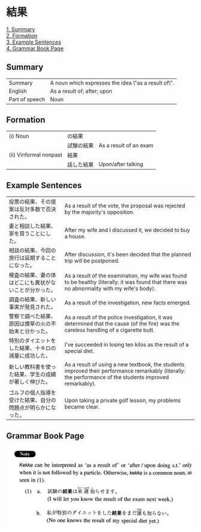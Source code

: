 # 結果

[1. Summary](#summary)<br>
[2. Formation](#formation)<br>
[3. Example Sentences](#example-sentences)<br>
[4. Grammar Book Page](#grammar-book-page)<br>


## Summary

<table><tr>   <td>Summary</td>   <td>A noun which expresses the idea \"as a result of\".</td></tr><tr>   <td>English</td>   <td>As a result of; after; upon</td></tr><tr>   <td>Part of speech</td>   <td>Noun</td></tr></table>

## Formation

<table class="table"> <tbody><tr class="tr head"> <td class="td"><span class="numbers">(i)</span> <span> <span class="bold">Noun</span></span></td> <td class="td"><span class="concept">の結果</span> </td> <td class="td"><span>&nbsp;</span></td> </tr> <tr class="tr"> <td class="td"><span>&nbsp;</span></td> <td class="td"><span>試験<span class="concept">の結果</span></span> </td> <td class="td"><span>As a result of an exam</span></td> </tr> <tr class="tr head"> <td class="td"><span class="numbers">(ii)</span> <span> <span class="bold">Vinformal nonpast</span></span></td> <td class="td"><span class="concept">結果</span> </td> <td class="td"><span>&nbsp;</span></td> </tr> <tr class="tr"> <td class="td"><span>&nbsp;</span></td> <td class="td"><span>話した<span class="concept">結果</span></span> </td> <td class="td"><span>Upon/after talking</span></td> </tr> </tbody></table>

## Example Sentences

<table><tr>   <td>投票の結果、その提案は反対多数で否決された。</td>   <td>As a result of the vote, the proposal was rejected by the majority's opposition.</td></tr><tr>   <td>妻と相談した結果、家を買うことにした。</td>   <td>After my wife and I discussed it, we decided to buy a house.</td></tr><tr>   <td>相談の結果、今回の旅行は延期することになった。</td>   <td>After discussion, it's been decided that the planned trip will be postponed.</td></tr><tr>   <td>検査の結果、妻の体はどこにも異状がないことが分かった。</td>   <td>As a result of the examination, my wife was found to be healthy (literally: it was found that there was no abnormality with my wife's body).</td></tr><tr>   <td>調査の結果、新しい事実が発見された。</td>   <td>As a result of the investigation, new facts emerged.</td></tr><tr>   <td>警察で調べた結果、原因は煙草の火の不始末と分かった。</td>   <td>As a result of the police investigation, it was determined that the cause (of the fire) was the careless handling of a cigarette butt.</td></tr><tr>   <td>特別のダイエットをした結果、十キロの減量に成功した。</td>   <td>I've succeeded in losing ten kilos as the result of a special diet.</td></tr><tr>   <td>新しい教科書を使った結果、学生の成績が著しく伸びた。</td>   <td>As a result of using a new textbook, the students improved their performance remarkably (literally: the performance of the students improved remarkably).</td></tr><tr>   <td>ゴルフの個人指導を受けた結果、自分の問題点が明らかになった。</td>   <td>Upon taking a private golf lesson, my problems became clear.</td></tr></table>

## Grammar Book Page

![](../img/Intermediate結果.png)

